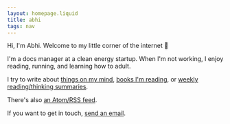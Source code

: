 ```yaml
---
layout: homepage.liquid
title: abhi
tags: nav
---
```


Hi, I'm Abhi. Welcome to my little corner of the internet 👋

I'm a docs manager at a clean energy startup. When I'm not working, I enjoy reading, running, and learning how to adult.

I try to write about [things on my mind](/archive), [books I'm reading](/bookshelf), or [weekly reading/thinking summaries](/journal).

There's also [an Atom/RSS feed](/feed.xml).

If you want to get in touch, [send an email](mailto:hi@abhi.se).